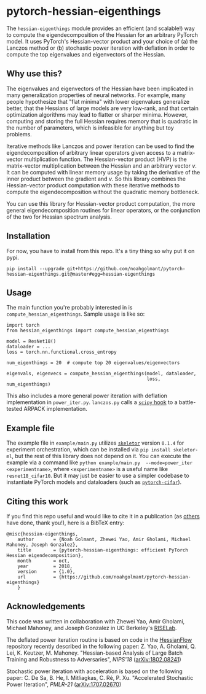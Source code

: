 # pytorch-hessian-eigenthings

The `hessian-eigenthings` module provides an efficient (and scalable!) way to compute the eigendecomposition of the Hessian for an arbitrary PyTorch model. It uses PyTorch's Hessian-vector product and your choice of (a) the Lanczos method or (b) stochastic power iteration with deflation in order to compute the top eigenvalues and eigenvectors of the Hessian.

## Why use this?

The eigenvalues and eigenvectors of the Hessian have been implicated in many generalization properties of neural networks. For example, many people hypothesize that "flat minima" with lower eigenvalues generalize better, that the Hessians of large models are very low-rank, and that certain optimization algorithms may lead to flatter or sharper minima. However, computing and storing the full Hessian requires memory that is quadratic in the number of parameters, which is infeasible for anything but toy problems.

Iterative methods like Lanczos and power iteration can be used to find the eigendecomposition of arbitrary linear operators given access to a matrix-vector multiplication function. The Hessian-vector product (HVP) is the matrix-vector multiplication between the Hessian and an arbitrary vector *v*. It can be computed with linear memory usage by taking the derivative of the inner product between the gradient and *v*.  So this library combines the Hessian-vector product computation with these iterative methods to compute the eigendecomposition without the quadratic memory bottleneck.

You can use this library for Hessian-vector product computation, the more general eigendecomposition routines for linear operators, or the conjunction of the two for Hessian spectrum analysis.

## Installation

For now, you have to install from this repo. It's a tiny thing so why put it on pypi.

`pip install --upgrade git+https://github.com/noahgolmant/pytorch-hessian-eigenthings.git@master#egg=hessian-eigenthings`

## Usage

The main function you're probably interested in is `compute_hessian_eigenthings`.
Sample usage is like so:

```
import torch
from hessian_eigenthings import compute_hessian_eigenthings

model = ResNet18()
dataloader = ...
loss = torch.nn.functional.cross_entropy

num_eigenthings = 20  # compute top 20 eigenvalues/eigenvectors

eigenvals, eigenvecs = compute_hessian_eigenthings(model, dataloader,
                                                   loss, num_eigenthings)
```

This also includes a more general power iteration with deflation implementation in `power_iter.py`. `lanczos.py` calls a [`scipy` hook](https://docs.scipy.org/doc/scipy-0.14.0/reference/generated/scipy.sparse.linalg.eigsh.html) to a battle-tested ARPACK implementation.

## Example file

The example file in `example/main.py` utilizes [`skeletor`](https://github.com/noahgolmant/skeletor) version `0.1.4` for experiment orchestration, which can be installed via `pip install skeletor-ml`, but the rest of this library does not depend on it. You can execute the example via a command like `python example/main.py  --mode=power_iter <experimentname>`, where `<experimentname>` is a useful name like `resnet18_cifar10`. But it may just be easier to use a simpler codebase to instantiate PyTorch models and dataloaders (such as [`pytorch-cifar`](https://github.com/kuangliu/pytorch-cifar)).

## Citing this work
If you find this repo useful and would like to cite it in a publication (as [others](https://scholar.google.com/scholar?oi=bibs&hl=en&cites=18039594054930134223) have done, thank you!), here is a BibTeX entry:

    @misc{hessian-eigenthings,
        author       = {Noah Golmant, Zhewei Yao, Amir Gholami, Michael Mahoney, Joseph Gonzalez},
        title        = {pytorch-hessian-eigenthings: efficient PyTorch Hessian eigendecomposition},
        month        = oct,
        year         = 2018,
        version      = {1.0},
        url          = {https://github.com/noahgolmant/pytorch-hessian-eigenthings}
        }


## Acknowledgements

This code was written in collaboration with Zhewei Yao, Amir Gholami, Michael Mahoney, and Joseph Gonzalez in UC Berkeley's [RISELab](https://rise.cs.berkeley.edu).

The deflated power iteration routine is based on code in the [HessianFlow](https://github.com/amirgholami/HessianFlow) repository recently described in the following paper: Z. Yao, A. Gholami, Q. Lei, K. Keutzer, M. Mahoney. "Hessian-based Analysis of Large Batch Training and Robustness to Adversaries", *NIPS'18* ([arXiv:1802.08241](https://arxiv.org/abs/1802.08241))

Stochastic power iteration with acceleration is based on the following paper: C. De Sa, B. He, I. Mitliagkas, C. Ré, P. Xu. "Accelerated Stochastic Power Iteration", *PMLR-21* ([arXiv:1707.02670](https://arxiv.org/abs/1707.02670))
